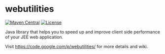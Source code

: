 webutilities
============

[![Maven Central](https://maven-badges.herokuapp.com/maven-central/com.googlecode.webutilities/webutilities/badge.svg)](https://maven-badges.herokuapp.com/maven-central/com.googlecode.webutilities/webutilities/)
[![License](https://img.shields.io/badge/license-Apache_2-blue.svg?style=flat)](https://github.com/rpatil26/webutilities/blob/master/LICENSE)

Java library that helps you to speed up and improve client side performance of your JEE web application.

Visit https://code.google.com/p/webutilities/ for more details and wiki.
